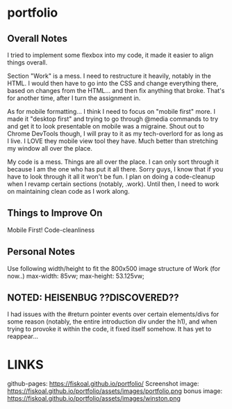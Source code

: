 # portfolio

## Overall Notes

I tried to implement some flexbox into my code, it made it easier to align things overall.

Section "Work" is a mess. I need to restructure it heavily, notably in the HTML. I would then have to go into the CSS and change everything there, based on changes from the HTML... and then fix anything that broke. That's for another time, after I turn the assignment in.

As for mobile formatting... I think I need to focus on "mobile first" more. I made it "desktop first" and trying to go through @media commands to try and get it to look presentable on mobile was a migraine. Shout out to Chrome DevTools though, I will pray to it as my tech-overlord for as long as I live. I LOVE they mobile view tool they have. Much better than stretching my window all over the place.

My code is a mess. Things are all over the place. I can only sort through it because I am the one who has put it all there. Sorry guys, I know that if you have to look through it all it won't be fun. I plan on doing a code-cleanup when I revamp certain sections (notably, .work). Until then, I need to work on maintaining clean code as I work along.

## Things to Improve On

Mobile First!
Code-cleanliness

## Personal Notes

Use following width/height to fit the 800x500 image structure of Work (for now..)
  max-width: 85vw;
  max-height: 53.125vw;

## NOTED: HEISENBUG ??DISCOVERED??

I had issues with the #return pointer events over certain elements/divs for some reason (notably, the entire introduction div under the h1), and when trying to provoke it within the code, it fixed itself somehow. It has yet to reappear...

# LINKS

github-pages: https://fiskoal.github.io/portfolio/
Screenshot image: https://fiskoal.github.io/portfolio/assets/images/portfolio.png
bonus image: https://fiskoal.github.io/portfolio/assets/images/winston.png
